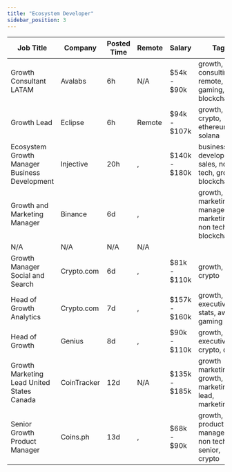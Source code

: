 ```yaml
---
title: "Ecosystem Developer"
sidebar_position: 3
---
```


| Job Title | Company | Posted Time | Remote | Salary | Tags | Apply Link |
|-----------|---------|-------------|--------|--------|------|------------|
| Growth Consultant LATAM | Avalabs | 6h | N/A | $54k - $90k | growth, consulting, remote, gaming, blockchain | [Apply](https://web3.career/growth-consultant-latam-avalabs/80818) |
| Growth Lead | Eclipse | 6h | Remote | $94k - $107k | growth, lead, crypto, ethereum, solana | [Apply](https://web3.career/growth-lead-eclipse/137954) |
| Ecosystem Growth Manager Business Development | Injective | 20h | , | $140k - $180k | business development, sales, non tech, growth, blockchain | [Apply](https://web3.career/ecosystem-growth-manager-business-development-injective/137921) |
| Growth and Marketing Manager | Binance | 6d | , |  | growth, marketing manager, marketing, non tech, blockchain | [Apply](https://web3.career/growth-and-marketing-manager-binance/137749) |
| N/A | N/A | N/A | N/A |  |  | [Apply](https://web3.career/metana) |
| Growth Manager Social and Search | Crypto.com | 6d | , | $81k - $110k | growth, crypto | [Apply](https://web3.career/growth-manager-social-and-search-crypto-com/137742) |
| Head of Growth Analytics | Crypto.com | 7d | , | $157k - $160k | growth, executive, stats, aws, gaming | [Apply](https://web3.career/head-of-growth-analytics-crypto-com/137620) |
| Head of Growth | Genius | 8d | , | $90k - $110k | growth, executive, crypto, defi | [Apply](https://web3.career/head-of-growth-genius/137565) |
| Growth Marketing Lead United States Canada | CoinTracker | 12d | N/A | $135k - $185k | growth marketing, growth, lead, marketing lead, marketing | [Apply](https://web3.career/growth-marketing-lead-united-states-canada-cointracker/135228) |
| Senior Growth Product Manager | Coins.ph | 13d | , | $68k - $90k | growth, product manager, non tech, senior, crypto | [Apply](https://web3.career/senior-growth-product-manager-coins/134661) |
